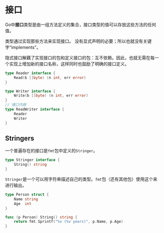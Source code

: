 # 接口

Go中**接口**类型是由一组方法定义的集合，接口类型的值可以存放这些方法的任何值。

类型通过实现那些方法来实现接口。 没有显式声明的必要；所以也就没有关键字“implements”。

隐式接口解藕了实现接口的包和定义接口的包：互不依赖。因此，也就无需在每一个实现上增加新的接口名称，这样同时也鼓励了明确的接口定义。

```go
type Reader interface {
	Read(b []byte) (n int, err error)
}

type Writer interface {
	Write(b []byte) (n int, err error)
}
// 接口内嵌
type ReadWriter interface { 
	Reader
	Writer
}
```

## Stringers

一个普遍存在的接口是`fmt`包中定义的`Stringer`。

```go
type Stringer interface {
    String() string
}
```

`Stringer`是一个可以用字符串描述自己的类型。`fmt`包（还有其他包）使用这个来进行输出。

```go
type Person struct {
	Name string
	Age  int
}

func (p Person) String() string {
	return fmt.Sprintf("%v (%v years)", p.Name, p.Age)
}
```

